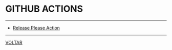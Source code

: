 # GITHUB ACTIONS

---

* [Release Please Action](https://github.com/google-github-actions/release-please-action)

---

[VOLTAR](README.md)
